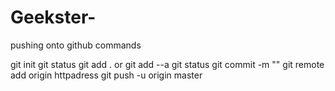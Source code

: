 # Geekster-
pushing onto github commands 

git init 
git status 
git add . or git add --a 
git status 
git commit -m ""
git remote add origin httpadress
git push -u origin master 
